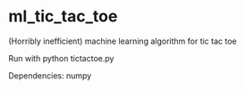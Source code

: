 # ml_tic_tac_toe
(Horribly inefficient) machine learning algorithm for tic tac toe

Run with python tictactoe.py

Dependencies: numpy
